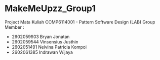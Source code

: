 # MakeMeUpzz_Group1

Project Mata Kuliah COMP6114001 - Pattern Software Design (LAB)
Group Member :
- 2602059903 Bryan Jonatan
- 2602059544 Vinsensius Justhin
- 2602051491 Nelvina Patricia Kompoi
- 2602061385 Indrawan Wijaya
